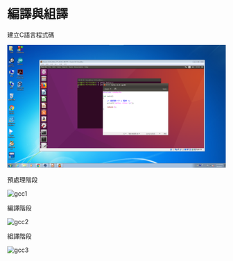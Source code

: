 # 編譯與組譯

建立C語言程式碼

![gedit](/pic/gedit.png)

預處理階段

![gcc1](/pic/gccctoi.png)

編譯階段

![gcc2](/pic/gccitos.png)

組譯階段

![gcc3](/pic/gccstoo.png)

